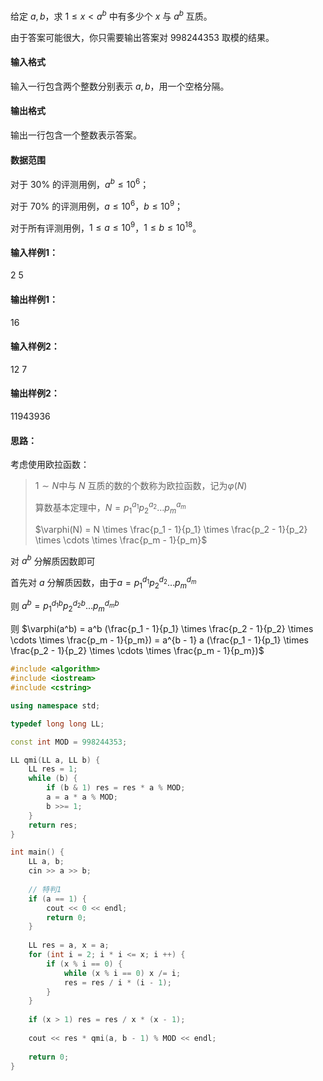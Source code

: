 给定 $a, b$，求 $1 ≤ x < a^b$ 中有多少个 $x$ 与 $a^b$ 互质。

由于答案可能很大，你只需要输出答案对 $998244353$ 取模的结果。

#### 输入格式

输入一行包含两个整数分别表示 $a, b$，用一个空格分隔。

#### 输出格式

输出一行包含一个整数表示答案。

#### 数据范围

对于 $30\%$ 的评测用例，$a^b ≤ 10^6$；  

对于 $70\%$ 的评测用例，$a ≤ 10^6$，$b ≤ 10^9$；  

对于所有评测用例，$1 ≤ a ≤ 10^9$，$1 ≤ b ≤ 10^{18}$。

#### 输入样例1：

2 5

#### 输出样例1：

16

#### 输入样例2：

12 7

#### 输出样例2：

11943936

#### 思路：

考虑使用欧拉函数：

> $1 \sim N$中与 $N$ 互质的数的个数称为欧拉函数，记为$\varphi (N)$
>
> 算数基本定理中，$N = p_1^{a_1} p_2^{a_2} \ldots p^{a_m}_m$
>
> $\varphi(N) = N \times \frac{p_1 - 1}{p_1} \times \frac{p_2 - 1}{p_2} \times \cdots \times \frac{p_m - 1}{p_m}$

对 $a^b$ 分解质因数即可

首先对 $a$ 分解质因数，由于$a = p_1^{d_1} p_2^{d_2}\ldots p_m^{d_m}$

则 $a^b = p_1^{d_1b} p_2^{d_2b}\ldots p_m^{d_mb}$   

则 $\varphi(a^b) = a^b (\frac{p_1 - 1}{p_1} \times \frac{p_2 - 1}{p_2} \times \cdots \times \frac{p_m - 1}{p_m}) = a^{b - 1} a (\frac{p_1 - 1}{p_1} \times \frac{p_2 - 1}{p_2} \times \cdots \times \frac{p_m - 1}{p_m})$

~~~c++
#include <algorithm>
#include <iostream>
#include <cstring>

using namespace std;

typedef long long LL;

const int MOD = 998244353;

LL qmi(LL a, LL b) {
    LL res = 1;
    while (b) {
        if (b & 1) res = res * a % MOD;
        a = a * a % MOD;
        b >>= 1;
    }
    return res;
}

int main() {
    LL a, b;
    cin >> a >> b;
    
    // 特判1
    if (a == 1) {
        cout << 0 << endl;
        return 0;
    }
    
    LL res = a, x = a;
    for (int i = 2; i * i <= x; i ++) {
        if (x % i == 0) {
            while (x % i == 0) x /= i;
            res = res / i * (i - 1);
        }
    } 
    
    if (x > 1) res = res / x * (x - 1);
    
    cout << res * qmi(a, b - 1) % MOD << endl;
    
    return 0;
}
~~~

